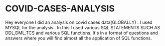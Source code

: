 # COVID-CASES-ANALYSIS
Hey everyone I did an analysis on covid cases data(GLOBALLY) . 
I used MYSQL for the analysis . In this I used various
SQL STATEMENTS SUCH AS DDL,DML,TCS and various SQL functions.
It's in a format of questions and answers where you will find almost all the application of SQL functions.
